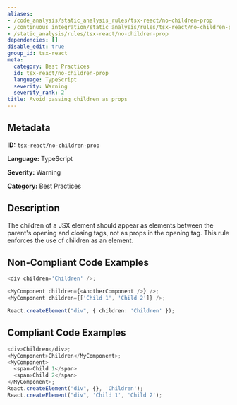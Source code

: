 ```yaml
---
aliases:
- /code_analysis/static_analysis_rules/tsx-react/no-children-prop
- /continuous_integration/static_analysis/rules/tsx-react/no-children-prop
- /static_analysis/rules/tsx-react/no-children-prop
dependencies: []
disable_edit: true
group_id: tsx-react
meta:
  category: Best Practices
  id: tsx-react/no-children-prop
  language: TypeScript
  severity: Warning
  severity_rank: 2
title: Avoid passing children as props
---
```

<!--  SOURCED FROM https://github.com/DataDog/datadog-static-analyzer-rule-docs -->


## Metadata
**ID:** `tsx-react/no-children-prop`

**Language:** TypeScript

**Severity:** Warning

**Category:** Best Practices

## Description
The children of a JSX element should appear as elements between the parent's opening and closing tags, not as props in the opening tag. This rule enforces the use of children as an element.

## Non-Compliant Code Examples
```typescript
<div children='Children' />;

<MyComponent children={<AnotherComponent />} />;
<MyComponent children={['Child 1', 'Child 2']} />;

React.createElement("div", { children: 'Children' });
```

## Compliant Code Examples
```typescript
<div>Children</div>;
<MyComponent>Children</MyComponent>;
<MyComponent>
  <span>Child 1</span>
  <span>Child 2</span>
</MyComponent>;
React.createElement("div", {}, 'Children');
React.createElement("div", 'Child 1', 'Child 2');
```

